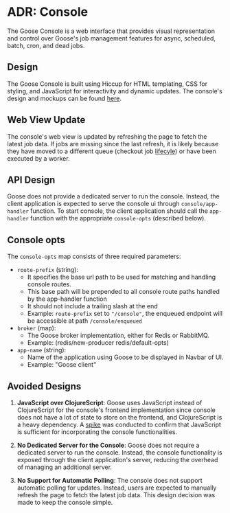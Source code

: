 ADR: Console
============

The Goose Console is a web interface that provides visual representation and control over Goose's job management features for async, scheduled, batch, cron, and dead jobs.

Design
-------

The Goose Console is built using Hiccup for HTML templating, CSS for styling, and JavaScript for interactivity and dynamic updates.
The console's design and mockups can be found [here](https://docs.google.com/document/d/1DmSvsdNVhsKfQ0NgxQ6ONIz0cl5_I0NhPBSmDOkwhMM/edit?usp=sharing).

Web View Update
----------------

The console's web view is updated by refreshing the page to fetch the latest job data.
If jobs are missing since the last refresh, it is likely because they have moved to a different queue (checkout job [lifecyle](https://github.com/nilenso/goose/wiki/Job-Lifecycle))
or have been executed by a worker.

API Design
-----------

Goose does not provide a dedicated server to run the console.
Instead, the client application is expected to serve the console ui through `console/app-handler` function.
To start console, the client application should call the `app-handler` function with the appropriate `console-opts` (described below).

Console opts
----------------

The `console-opts` map consists of three required parameters:

- `route-prefix` (string):
    - It specifies the base url path to be used for matching and handling console routes.
    - This base path will be prepended to all console route paths handled by the app-handler function
    - It should not include a trailing slash at the end
    - Example: `route-prefix`  set to `"/console"`, the enqueued endpoint will be accessible at path `/console/enqueued`
- `broker` (map):
    - The Goose broker implementation, either for Redis or RabbitMQ.
    - Example: (redis/new-producer redis/default-opts)
- `app-name` (string):
    - Name of the application using Goose to be displayed in Navbar of UI.
    - Example: "Goose client"


Avoided Designs
----------------

1. **JavaScript over ClojureScript**:
   Goose uses JavaScript instead of ClojureScript for the console's frontend implementation since console does not have a lot of state to store on the frontend,
   and ClojureScript is a heavy dependency. A [spike](https://github.com/alishamohanty/html-js-spike-goose) was conducted to confirm that JavaScript is sufficient for incorporating the console functionalities.

2. **No Dedicated Server for the Console**:
   Goose does not require a dedicated server to run the console. Instead, the console functionality is exposed through the client application's server, reducing the overhead of managing an additional server.

3. **No Support for Automatic Polling**:
   The console does not support automatic polling for updates. Instead, users are expected to manually refresh the page to fetch the latest job data. This design decision was made to keep the console simple.
